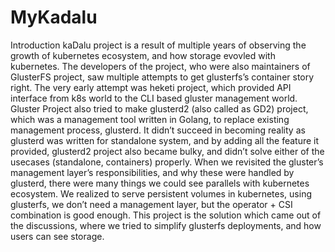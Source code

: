 # MyKadalu
 Introduction  kaDalu project is a result of multiple years of observing the growth of kubernetes ecosystem, and how storage evovled with kubernetes.  The developers of the project, who were also maintainers of GlusterFS project, saw multiple attempts to get glusterfs’s container story right. The very early attempt was heketi project, which provided API interface from k8s world to the CLI based gluster management world.  Gluster Project also tried to make glusterd2 (also called as GD2) project, which was a management tool written in Golang, to replace existing management process, glusterd. It didn’t succeed in becoming reality as glusterd was written for standalone system, and by adding all the feature it provided, glusterd2 project also became bulky, and didn’t solve either of the usecases (standalone, containers) properly.  When we revisited the gluster’s management layer’s responsibilities, and why these were handled by glusterd, there were many things we could see parallels with kubernetes ecosystem. We realized to serve persistent volumes in kubernetes, using glusterfs, we don’t need a management layer, but the operator + CSI combination is good enough.  This project is the solution which came out of the discussions, where we tried to simplify glusterfs deployments, and how users can see storage.
